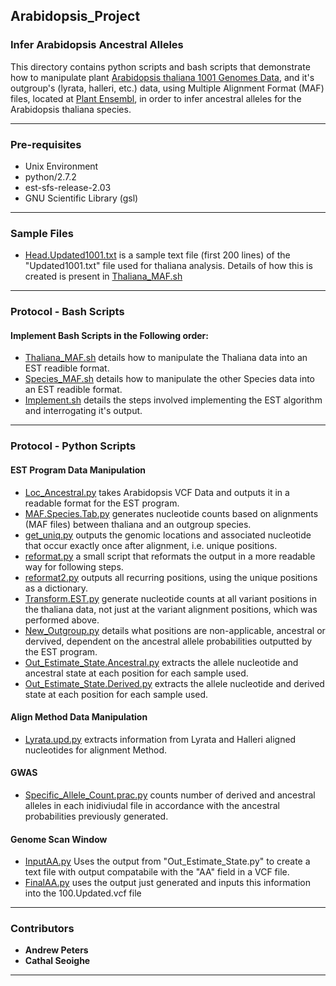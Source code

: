 ## Arabidopsis_Project
### Infer Arabidopsis Ancestral Alleles


This directory contains python scripts and bash scripts that demonstrate how to manipulate plant [Arabidopsis thaliana 1001 Genomes Data](https://1001genomes.org/index.html), and it's outgroup's (lyrata, halleri, etc.) data, using Multiple Alignment Format (MAF) files, located at [Plant Ensembl](http://plants.ensembl.org/index.html), in order to infer ancestral alleles for the Arabidopsis thaliana species.

***

### Pre-requisites

* Unix Environment
* python/2.7.2
* est-sfs-release-2.03
* GNU Scientific Library (gsl)

***

### Sample Files

* [Head.Updated1001.txt](https://github.com/AndyPetes/Arabidopsis_Project/blob/master/Head.Updated1001.txt) is a sample text file (first 200 lines) of the "Updated1001.txt" file used for thaliana analysis. Details of how this is created is present in [Thaliana_MAF.sh](https://github.com/AndyPetes/Arabidopsis_Project/blob/master/Thaliana_MAF.sh)

***

### Protocol - Bash Scripts
#### Implement Bash Scripts in the Following order:
* [Thaliana_MAF.sh](https://github.com/AndyPetes/Arabidopsis_Project/blob/master/Thaliana_MAF.sh) details how to manipulate the Thaliana data into an EST readible format.
* [Species_MAF.sh](https://github.com/AndyPetes/Arabidopsis_Project/blob/master/Species_MAF.sh) details how to manipulate the other Species data into an EST readible format.
* [Implement.sh](https://github.com/AndyPetes/Arabidopsis_Project/blob/master/Implement.sh) details the steps involved implementing the EST algorithm and interrogating it's output.

***

### Protocol - Python Scripts
#### EST Program Data Manipulation
* [Loc_Ancestral.py](https://github.com/AndyPetes/Arabidopsis_Project/blob/master/Loc_Ancestral.py) takes Arabidopsis VCF Data and outputs it in a readable format for the EST program.
* [MAF.Species.Tab.py](https://github.com/AndyPetes/Arabidopsis_Project/blob/master/MAF.Species.Tab.py) generates nucleotide counts based on alignments (MAF files) between thaliana and an outgroup species.
* [get_uniq.py](https://github.com/AndyPetes/Arabidopsis_Project/blob/master/get_uniq.py) outputs the genomic locations and associated nucleotide that occur exactly once after alignment, i.e. unique positions.
* [reformat.py](https://github.com/AndyPetes/Arabidopsis_Project/blob/master/reformat.py) a small script that reformats the output in a more readable way for following steps.
* [reformat2.py](https://github.com/AndyPetes/Arabidopsis_Project/blob/master/reformat2.py) outputs all recurring positions, using the unique positions as a dictionary.
* [Transform.EST.py](https://github.com/AndyPetes/Arabidopsis_Project/blob/master/Transform.EST.py) generate nucleotide counts at all variant positions in the thaliana data, not just at the variant alignment positions, which was performed above.
* [New_Outgroup.py](https://github.com/AndyPetes/Arabidopsis_Project/blob/master/New_Outgroup.py) details what positions are non-applicable, ancestral or dervived, dependent on the ancestral allele probabilities outputted by the EST program.
* [Out_Estimate_State.Ancestral.py](https://github.com/AndyPetes/Arabidopsis_Project/blob/master/Out_Estimate_State.Ancestral.py) extracts the allele nucleotide and ancestral state at each position for each sample used.
* [Out_Estimate_State.Derived.py](https://github.com/AndyPetes/Arabidopsis_Project/blob/master/Out_Estimate_State.Derived.py) extracts the allele nucleotide and derived state at each position for each sample used.
#### Align Method Data Manipulation
* [Lyrata.upd.py](https://github.com/AndyPetes/Arabidopsis_Project/blob/master/Lyrata.upd.py) extracts information from Lyrata and Halleri aligned nucleotides for alignment Method.
#### GWAS
* [Specific_Allele_Count.prac.py](https://github.com/AndyPetes/Arabidopsis_Project/blob/master/Specific_Allele_Count.prac.py) counts number of derived and ancestral alleles in each inidiviudal file in accordance with the ancestral probabilities previously generated.
#### Genome Scan Window
* [InputAA.py](https://github.com/AndyPetes/Arabidopsis_Project/blob/master/InputAA.py) Uses the output from "Out_Estimate_State.py" to create a text file with output compatabile with the "AA" field in a VCF file.
* [FinalAA.py](https://github.com/AndyPetes/Arabidopsis_Project/blob/master/FinalAA.py) uses the output just generated and inputs this information into the 100.Updated.vcf file

***

### Contributors

* **Andrew Peters**
* **Cathal Seoighe**

***
